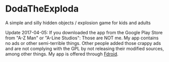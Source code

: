 # DodaTheExploda
A simple and silly hidden objects / explosion game for kids and adults

Update 2017-04-05: If you downloaded the app from the Google Play Store from "A-Z Man" or "A-Line Studios": Those are NOT me. My app contains no ads or other semi-terrible things.  Other people added those crappy ads and are not complying with the GPL by not releasing their modified sources, among other things.  My app is offered through [Fdroid](https://f-droid.org/repository/browse/?fdfilter=quaap&fdid=com.quaap.dodatheexploda).


